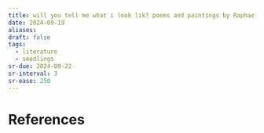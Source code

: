 ```yaml
---
title: will you tell me what i look lik? poems and paintings by Raphael Atienza Coronel
date: 2024-09-19
aliases: 
draft: false
tags:
  - literature
  - seedlings
sr-due: 2024-09-22
sr-interval: 3
sr-ease: 250
---
```


# References